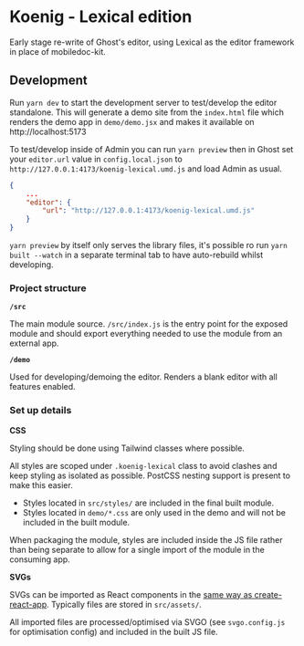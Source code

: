 # Koenig - Lexical edition

Early stage re-write of Ghost's editor, using Lexical as the editor framework in place of mobiledoc-kit.

## Development

Run `yarn dev` to start the development server to test/develop the editor standalone. This will generate a demo site from the `index.html` file which renders the demo app in `demo/demo.jsx` and makes it available on http://localhost:5173

To test/develop inside of Admin you can run `yarn preview` then in Ghost set your `editor.url` value in `config.local.json` to `http://127.0.0.1:4173/koenig-lexical.umd.js` and load Admin as usual.

```json
{
    ...
    "editor": {
        "url": "http://127.0.0.1:4173/koenig-lexical.umd.js"
    }
}
```

`yarn preview` by itself only serves the library files, it's possible ro run `yarn built --watch` in a separate terminal tab to have auto-rebuild whilst developing.

### Project structure

**`/src`**

The main module source. `/src/index.js` is the entry point for the exposed module and should export everything needed to use the module from an external app.

**`/demo`**

Used for developing/demoing the editor. Renders a blank editor with all features enabled.

### Set up details

**CSS**

Styling should be done using Tailwind classes where possible.

All styles are scoped under `.koenig-lexical` class to avoid clashes and keep styling as isolated as possible. PostCSS nesting support is present to make this easier.

- Styles located in `src/styles/` are included in the final built module.
- Styles located in `demo/*.css` are only used in the demo and will not be included in the built module.

When packaging the module, styles are included inside the JS file rather than being separate to allow for a single import of the module in the consuming app.

**SVGs**

SVGs can be imported as React components in the [same way as create-react-app](https://create-react-app.dev/docs/adding-images-fonts-and-files/#adding-svgs). Typically files are stored in `src/assets/`.

All imported files are processed/optimised via SVGO (see `svgo.config.js` for optimisation config) and included in the built JS file.
